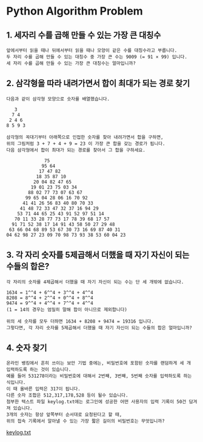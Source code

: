 # Python Algorithm Problem

## 1. 세자리 수를 곱해 만들 수 있는 가장 큰 대칭수
```
앞에서부터 읽을 때나 뒤에서부터 읽을 때나 모양이 같은 수를 대칭수라고 부릅니다.
두 자리 수를 곱해 만들 수 있는 대칭수 중 가장 큰 수는 9009 (= 91 × 99) 입니다.
세 자리 수를 곱해 만들 수 있는 가장 큰 대칭수는 얼마입니까?
```

## 2. 삼각형을 따라 내려가면서 합이 최대가 되는 경로 찾기
```
다음과 같이 삼각형 모양으로 숫자를 배열했습니다.
```
```
   3
  7 4
 2 4 6
8 5 9 3
```
```
삼각형의 꼭대기부터 아래쪽으로 인접한 숫자를 찾아 내려가면서 합을 구하면, 
위의 그림처럼 3 + 7 + 4 + 9 = 23 이 가장 큰 합을 갖는 경로가 됩니다.
다음 삼각형에서 합이 최대가 되는 경로를 찾아서 그 합을 구하세요.
```
```
              75
             95 64
            17 47 82
           18 35 87 10
          20 04 82 47 65
         19 01 23 75 03 34
        88 02 77 73 07 63 67
       99 65 04 28 06 16 70 92
      41 41 26 56 83 40 80 70 33
     41 48 72 33 47 32 37 16 94 29
    53 71 44 65 25 43 91 52 97 51 14
   70 11 33 28 77 73 17 78 39 68 17 57
  91 71 52 38 17 14 91 43 58 50 27 29 48
 63 66 04 68 89 53 67 30 73 16 69 87 40 31
04 62 98 27 23 09 70 98 73 93 38 53 60 04 23
```

## 3. 각 자리 숫자를 5제곱해서 더했을 때 자기 자신이 되는 수들의 합은?
```
각 자리의 숫자를 4제곱해서 더했을 때 자기 자신이 되는 수는 단 세 개밖에 없습니다.
```
```
1634 = 1^^4 + 6^^4 + 3^^4 + 4^^4
8208 = 8^^4 + 2^^4 + 0^^4 + 8^^4
9474 = 9^^4 + 4^^4 + 7^^4 + 4^^4
(1 = 14의 경우는 엄밀히 말해 합이 아니므로 제외합니다)
```
```
위의 세 숫자를 모두 더하면 1634 + 8208 + 9474 = 19316 입니다.
그렇다면, 각 자리 숫자를 5제곱해서 더했을 때 자기 자신이 되는 수들의 합은 얼마입니까?
```

## 4. 숫자 찾기
```
온라인 뱅킹에서 흔히 쓰이는 보안 기법 중에는, 비밀번호에 포함된 숫자를 랜덤하게 세 개 입력하도록 하는 것이 있습니다. 
예를 들어 531278이라는 비밀번호에 대해서 2번째, 3번째, 5번째 숫자를 입력하도록 하는 식입니다. 
이 때 올바른 입력은 317이 됩니다.
다른 숫자 조합은 512,317,178,528 등이 될수 있습니다.
첨부한 텍스트 파일 keylog.txt에는 로그인에 성공한 어떤 사용자의 입력 기록이 50건 담겨져 있습니다.
3개의 숫자는 항상 앞쪽부터 순서대로 요청된다고 할 때, 
위의 접속 기록에서 알아낼 수 있는 가장 짧은 길이의 비밀번호는 무엇입니까?
```
[keylog.txt](https://github.com/LogSigma/TCL2018/blob/master/keylog.txt)
